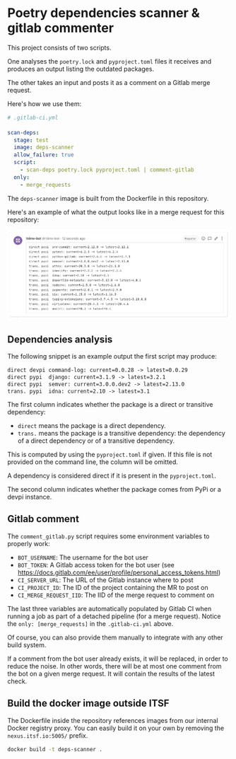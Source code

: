 # Poetry dependencies scanner & gitlab commenter

This project consists of two scripts.

One analyses the `poetry.lock` and `pyproject.toml` files
it receives and produces an output listing the outdated
packages.

The other takes an input and posts it as a comment on a Gitlab
merge request.

Here's how we use them:

```yaml
# .gitlab-ci.yml

scan-deps:
  stage: test
  image: deps-scanner
  allow_failure: true
  script:
    - scan-deps poetry.lock pyproject.toml | comment-gitlab
  only:
    - merge_requests
```

The `deps-scanner` image is built from the Dockerfile in this repository.

Here's an example of what the output looks like in a merge request for
this repository:

![Comment screenshot](img/comment-screenshot.png)

## Dependencies analysis

The following snippet is an example output the first script may produce:

```
direct devpi command-log: current=0.0.28 -> latest=0.0.29
direct pypi  django: current=3.1.9 -> latest=3.2.1
direct pypi  semver: current=3.0.0.dev2 -> latest=2.13.0
trans. pypi  idna: current=2.10 -> latest=3.1
```

The first column indicates whether the package is a direct or transitive
dependency:
* `direct` means the package is a direct dependency.
* `trans.` means the package is a transitive dependency: the dependency
  of a direct dependency or of a transitive dependency.

This is computed by using the `pyproject.toml` if given. If this file is
not provided on the command line, the column will be omitted.

A dependency is considered direct if it is present in the `pyproject.toml`.

The second column indicates whether the package comes from PyPi or
a devpi instance.

## Gitlab comment

The `comment_gitlab.py` script requires some environment variables
to properly work:

* `BOT_USERNAME`: The username for the bot user
* `BOT_TOKEN`: A Gitlab access token for the bot user
  (see https://docs.gitlab.com/ee/user/profile/personal_access_tokens.html)
* `CI_SERVER_URL`: The URL of the Gitlab instance where to post
* `CI_PROJECT_ID`: The ID of the project containing the MR to post on
* `CI_MERGE_REQUEST_IID`: The IID of the merge request to comment on

The last three variables are automatically populated by Gitlab CI when
running a job as part of a detached pipeline (for a merge request). Notice
the `only: [merge_requests]` in the `.gitlab-ci.yml` above.

Of course, you can also provide them manually to integrate with any other build
system.

If a comment from the bot user already exists, it will be replaced,
in order to reduce the noise. In other words, there will be at most one
comment from the bot on a given merge request. It will contain the results of
the latest check.

## Build the docker image outside ITSF

The Dockerfile inside the repository references images from our internal
Docker registry proxy. You can easily build it on your own by removing
the `nexus.itsf.io:5005/` prefix.

```bash
docker build -t deps-scanner .
```
